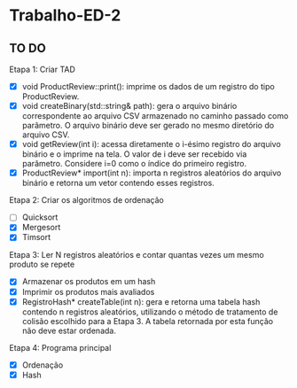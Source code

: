 # Trabalho-ED-2

## TO DO
Etapa 1: Criar TAD
- [x] void ProductReview::print(): imprime os dados de um registro do tipo ProductReview.
- [x] void createBinary(std::string& path): gera o arquivo binário correspondente ao arquivo CSV armazenado no caminho passado como parâmetro. O arquivo binário deve ser gerado no mesmo diretório do arquivo CSV.
- [x] void getReview(int i): acessa diretamente o i-ésimo registro do arquivo binário e o imprime na tela. O valor de i deve ser recebido via parâmetro. Considere i=0 como o índice do primeiro registro.
- [x] ProductReview* import(int n): importa n registros aleatórios do arquivo binário e retorna um vetor contendo esses registros.

Etapa 2: Criar os algoritmos de ordenação
- [ ] Quicksort
- [x] Mergesort
- [x] Timsort

Etapa 3: Ler N registros aleatórios e contar quantas vezes um mesmo produto se repete
- [x] Armazenar os produtos em um hash
- [x] Imprimir os produtos mais avaliados
- [x] RegistroHash* createTable(int n): gera e retorna uma tabela hash contendo n registros aleatórios, utilizando o método de tratamento de colisão escolhido para a Etapa 3. A tabela retornada por esta função não deve estar ordenada.

Etapa 4: Programa principal
- [x] Ordenação
- [x] Hash
